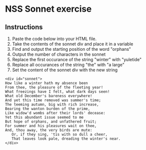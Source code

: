 # NSS Sonnet exercise

## Instructions

1. Paste the code below into your HTML file.
1. Take the contents of the sonnet div and place it in a variable
1. Find and output the starting position of the word "orphans"
1. Output the number of characters in the sonnet
1. Replace the first occurance of the string "winter" with "yuletide"
1. Replace all occurances of the string "the" with "a large"
1. Set the content of the sonnet div with the new string

```
<div id="sonnet">
How like a winter hath my absence been
From thee, the pleasure of the fleeting year!
What freezings have I felt, what dark days seen!
What old December's bareness everywhere! 
And yet this time removed was summer's time;
The teeming autumn, big with rich increase,
Bearing the wanton burden of the prime,
Like widow'd wombs after their lords' decease:
Yet this abundant issue seemed to me
But hope of orphans, and unfathered fruit;
For summer and his pleasures wait on thee,
And, thou away, the very birds are mute:
   Or, if they sing, 'tis with so dull a cheer,
   That leaves look pale, dreading the winter's near.
</div>
```

